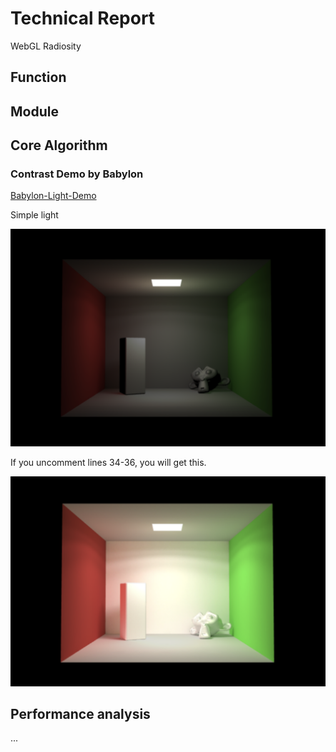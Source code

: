 # Technical Report

WebGL Radiosity

## Function

## Module

## Core Algorithm

### Contrast Demo by Babylon

[Babylon-Light-Demo](https://codepen.io/YunYouJun/pen/VwYMKMy)

Simple light

![light](img/light.png)

If you uncomment lines 34-36, you will get this.

![light with hdr texture](img/light-hdr-texture.png)

## Performance analysis

...
